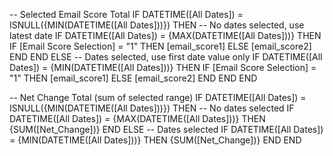 -- Selected Email Score Total
IF DATETIME([All Dates]) = ISNULL({MIN(DATETIME([All Dates]))}) THEN
    -- No dates selected, use latest date
    IF DATETIME([All Dates]) = {MAX(DATETIME([All Dates]))} THEN
        IF [Email Score Selection] = "1" THEN [email_score1] ELSE [email_score2] END
    END
ELSE
    -- Dates selected, use first date value only
    IF DATETIME([All Dates]) = {MIN(DATETIME([All Dates]))} THEN
        IF [Email Score Selection] = "1" THEN [email_score1] ELSE [email_score2] END
    END
END

-- Net Change Total (sum of selected range)
IF DATETIME([All Dates]) = ISNULL({MIN(DATETIME([All Dates]))}) THEN
    -- No dates selected
    IF DATETIME([All Dates]) = {MAX(DATETIME([All Dates]))} THEN {SUM([Net_Change])} END
ELSE
    -- Dates selected
    IF DATETIME([All Dates]) = {MIN(DATETIME([All Dates]))} THEN {SUM([Net_Change])} END
END
